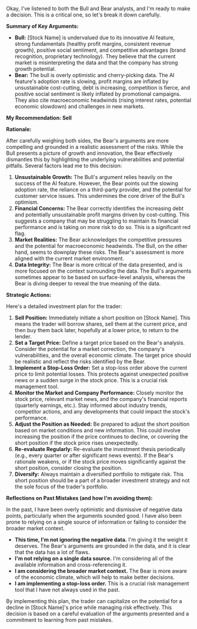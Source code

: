 Okay, I've listened to both the Bull and Bear analysts, and I'm ready to make a decision. This is a critical one, so let's break it down carefully.

**Summary of Key Arguments:**

*   **Bull:** [Stock Name] is undervalued due to its innovative AI feature, strong fundamentals (healthy profit margins, consistent revenue growth), positive social sentiment, and competitive advantages (brand recognition, proprietary technology). They believe that the current market is misinterpreting the data and that the company has strong growth potential.
*   **Bear:** The bull is overly optimistic and cherry-picking data. The AI feature's adoption rate is slowing, profit margins are inflated by unsustainable cost-cutting, debt is increasing, competition is fierce, and positive social sentiment is likely inflated by promotional campaigns. They also cite macroeconomic headwinds (rising interest rates, potential economic slowdown) and challenges in new markets.

**My Recommendation: Sell**

**Rationale:**

After carefully weighing both sides, the Bear's arguments are more compelling and grounded in a realistic assessment of the risks. While the Bull presents a picture of growth and innovation, the Bear effectively dismantles this by highlighting the underlying vulnerabilities and potential pitfalls. Several factors lead me to this decision:

1.  **Unsustainable Growth:** The Bull's argument relies heavily on the success of the AI feature. However, the Bear points out the slowing adoption rate, the reliance on a third-party provider, and the potential for customer service issues. This undermines the core driver of the Bull's optimism.
2.  **Financial Concerns:** The Bear correctly identifies the increasing debt and potentially unsustainable profit margins driven by cost-cutting. This suggests a company that may be struggling to maintain its financial performance and is taking on more risk to do so. This is a significant red flag.
3.  **Market Realities:** The Bear acknowledges the competitive pressures and the potential for macroeconomic headwinds. The Bull, on the other hand, seems to downplay these risks. The Bear's assessment is more aligned with the current market environment.
4.  **Data Integrity:** The Bear is more critical of the data presented, and is more focused on the context surrounding the data. The Bull's arguments sometimes appear to be based on surface-level analysis, whereas the Bear is diving deeper to reveal the true meaning of the data.

**Strategic Actions:**

Here's a detailed investment plan for the trader:

1.  **Sell Position:** Immediately initiate a short position on [Stock Name]. This means the trader will borrow shares, sell them at the current price, and then buy them back later, hopefully at a lower price, to return to the lender.
2.  **Set a Target Price:** Define a target price based on the Bear's analysis. Consider the potential for a market correction, the company's vulnerabilities, and the overall economic climate. The target price should be realistic and reflect the risks identified by the Bear.
3.  **Implement a Stop-Loss Order:** Set a stop-loss order above the current price to limit potential losses. This protects against unexpected positive news or a sudden surge in the stock price. This is a crucial risk management tool.
4.  **Monitor the Market and Company Performance:** Closely monitor the stock price, relevant market news, and the company's financial reports (quarterly earnings, etc.). Stay informed about industry trends, competitor actions, and any developments that could impact the stock's performance.
5.  **Adjust the Position as Needed:** Be prepared to adjust the short position based on market conditions and new information. This could involve increasing the position if the price continues to decline, or covering the short position if the stock price rises unexpectedly.
6.  **Re-evaluate Regularly:** Re-evaluate the investment thesis periodically (e.g., every quarter or after significant news events). If the Bear's rationale weakens, or if the stock price moves significantly against the short position, consider closing the position.
7.  **Diversify:** Always maintain a diversified portfolio to mitigate risk. This short position should be a part of a broader investment strategy and not the sole focus of the trader's portfolio.

**Reflections on Past Mistakes (and how I'm avoiding them):**

In the past, I have been overly optimistic and dismissive of negative data points, particularly when the arguments sounded good. I have also been prone to relying on a single source of information or failing to consider the broader market context.

*   **This time, I'm not ignoring the negative data.** I'm giving it the weight it deserves. The Bear's arguments are grounded in the data, and it is clear that the data has a lot of flaws.
*   **I'm not relying on a single data source.** I'm considering all of the available information and cross-referencing it.
*   **I am considering the broader market context.** The Bear is more aware of the economic climate, which will help to make better decisions.
*   **I am implementing a stop-loss order.** This is a crucial risk management tool that I have not always used in the past.

By implementing this plan, the trader can capitalize on the potential for a decline in [Stock Name]'s price while managing risk effectively. This decision is based on a careful evaluation of the arguments presented and a commitment to learning from past mistakes.